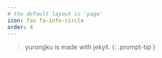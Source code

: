 ```yaml
---
# the default layout is 'page'
icon: fas fa-info-circle
order: 4
---
```


> yurongku is made with jekyll.
{: .prompt-tip }
